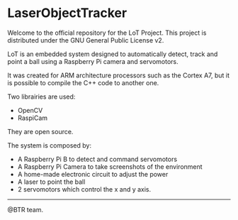 # LaserObjectTracker
Welcome to the official repository for the LoT Project.
This project is distributed under the GNU General Public License v2.

LoT is an embedded system designed to automatically detect, track and point a ball using a Raspberry Pi camera and servomotors.

It was created for ARM architecture processors such as the Cortex A7, but it is possible to compile the C++ code to another one.

Two librairies are used:
- OpenCV
- RaspiCam

They are open source.

The system is composed by:
- A Raspberry Pi B to detect and command servomotors
- A Raspberry Pi Camera to take screenshots of the environment
- A home-made electronic circuit to adjust the power
- A laser to point the ball
- 2 servomotors which control the x and y axis.

----------
@BTR team.
